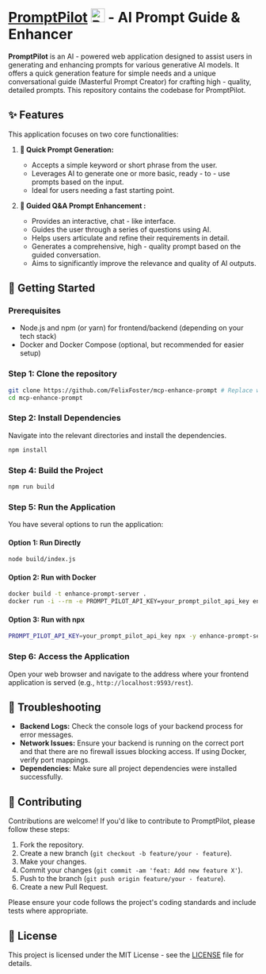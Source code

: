 # [PromptPilot](https://promptpilot.online/) <img src="https://promptpilot.online/favicon.ico" alt="PromptPilot" style="width:28px;"> - AI Prompt Guide & Enhancer 

**PromptPilot** is an AI - powered web application designed to assist users in generating and enhancing prompts for various generative AI models. It offers a quick generation feature for simple needs and a unique conversational guide (Masterful Prompt Creator) for crafting high - quality, detailed prompts. This repository contains the codebase for PromptPilot.

## ✨ Features
This application focuses on two core functionalities:

1.  **🚀 Quick Prompt Generation:**
    *   Accepts a simple keyword or short phrase from the user.
    *   Leverages AI to generate one or more basic, ready - to - use prompts based on the input.
    *   Ideal for users needing a fast starting point.

2.  **🧠 Guided Q&A Prompt Enhancement :**
    *   Provides an interactive, chat - like interface.
    *   Guides the user through a series of questions using AI.
    *   Helps users articulate and refine their requirements in detail.
    *   Generates a comprehensive, high - quality prompt based on the guided conversation.
    *   Aims to significantly improve the relevance and quality of AI outputs.

## 🚀 Getting Started

### Prerequisites
*   Node.js and npm (or yarn) for frontend/backend (depending on your tech stack)
*   Docker and Docker Compose (optional, but recommended for easier setup)

### Step 1: Clone the repository
```bash
git clone https://github.com/FelixFoster/mcp-enhance-prompt # Replace with your actual repo URL
cd mcp-enhance-prompt
```


### Step 2: Install Dependencies
Navigate into the relevant directories and install the dependencies.
```bash
npm install
```

### Step 4: Build the Project
```bash
npm run build
```

### Step 5: Run the Application
You have several options to run the application:

#### Option 1: Run Directly
```bash
node build/index.js
```

#### Option 2: Run with Docker
```bash
docker build -t enhance-prompt-server .
docker run -i --rm -e PROMPT_PILOT_API_KEY=your_prompt_pilot_api_key enhance-prompt-server
```

#### Option 3: Run with npx
```bash
PROMPT_PILOT_API_KEY=your_prompt_pilot_api_key npx -y enhance-prompt-server
```

### Step 6: Access the Application
Open your web browser and navigate to the address where your frontend application is served (e.g., `http://localhost:9593/rest`).

## 🐛 Troubleshooting
*   **Backend Logs:** Check the console logs of your backend process for error messages.
*   **Network Issues:** Ensure your backend is running on the correct port and that there are no firewall issues blocking access. If using Docker, verify port mappings.
*   **Dependencies:** Make sure all project dependencies were installed successfully.


## 🤝 Contributing
Contributions are welcome! If you'd like to contribute to PromptPilot, please follow these steps:
1.  Fork the repository.
2.  Create a new branch (`git checkout -b feature/your - feature`).
3.  Make your changes.
4.  Commit your changes (`git commit -am 'feat: Add new feature X'`).
5.  Push to the branch (`git push origin feature/your - feature`).
6.  Create a new Pull Request.

Please ensure your code follows the project's coding standards and include tests where appropriate.

## 📄 License
This project is licensed under the MIT License - see the [LICENSE](LICENSE) file for details.


